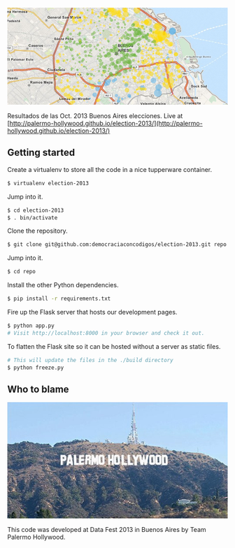 ![don't hate](static/screenshot.png)

Resultados de las Oct. 2013 Buenos Aires elecciones. Live at [http://palermo-hollywood.github.io/election-2013/](http://palermo-hollywood.github.io/election-2013/)

Getting started
---------------

Create a virtualenv to store all the code in a nice tupperware container.

```bash
$ virtualenv election-2013
```

Jump into it.

```bash
$ cd election-2013
$ . bin/activate
```

Clone the repository.

```bash
$ git clone git@github.com:democraciaconcodigos/election-2013.git repo
```

Jump into it.

```bash
$ cd repo
```

Install the other Python dependencies.

```bash
$ pip install -r requirements.txt
```

Fire up the Flask server that hosts our development pages.

```bash
$ python app.py
# Visit http://localhost:8000 in your browser and check it out.
```

To flatten the Flask site so it can be hosted without a server as static files.

```bash
# This will update the files in the ./build directory
$ python freeze.py
```

Who to blame
------------

![don't hate](static/sign.jpg)

This code was developed at Data Fest 2013 in Buenos Aires by Team Palermo Hollywood.
